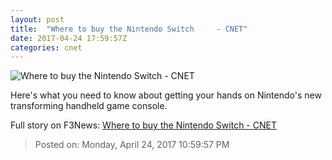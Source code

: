 ```yaml
---
layout: post
title:  "Where to buy the Nintendo Switch     - CNET"
date: 2017-04-24 17:59:57Z
categories: cnet
---
```


![Where to buy the Nintendo Switch     - CNET](https://cnet3.cbsistatic.com/img/QftQZ3ROs_tlTl78zBeKWJBiZho=/2017/02/28/6257746a-9fb6-4a3c-aabc-aa8b57109509/nintendo-switch-70.jpg)

Here's what you need to know about getting your hands on Nintendo's new transforming handheld game console.


Full story on F3News: [Where to buy the Nintendo Switch     - CNET](http://www.f3nws.com/n/n4jPWJ)

> Posted on: Monday, April 24, 2017 10:59:57 PM
